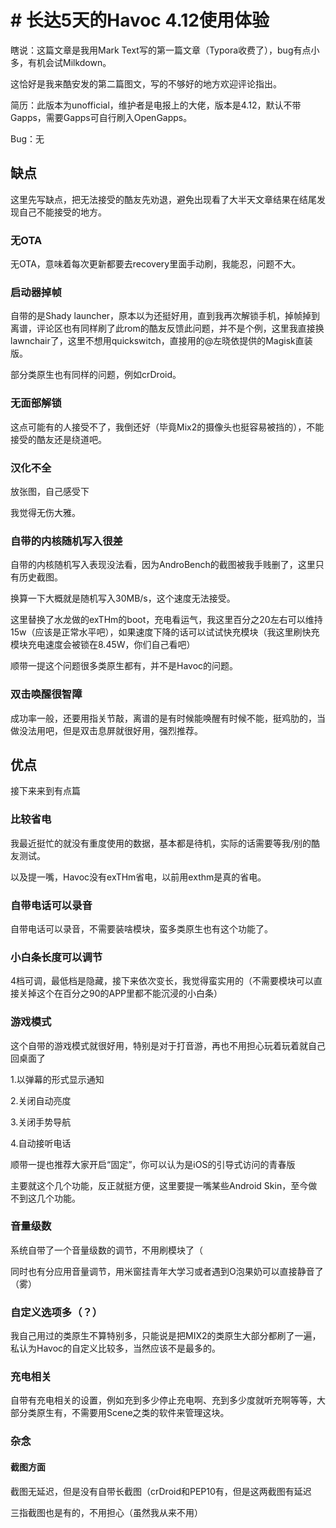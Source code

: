 # # 长达5天的Havoc 4.12使用体验

瞎说：这篇文章是我用Mark Text写的第一篇文章（Typora收费了），bug有点小多，有机会试Milkdown。

这恰好是我来酷安发的第二篇图文，写的不够好的地方欢迎评论指出。

简历：此版本为unofficial，维护者是电报上的大佬，版本是4.12，默认不带Gapps，需要Gapps可自行刷入OpenGapps。

Bug：无

## 缺点

这里先写缺点，把无法接受的酷友先劝退，避免出现看了大半天文章结果在结尾发现自己不能接受的地方。

### 无OTA

无OTA，意味着每次更新都要去recovery里面手动刷，我能忍，问题不大。

### 启动器掉帧

自带的是Shady launcher，原本以为还挺好用，直到我再次解锁手机，掉帧掉到离谱，评论区也有同样刷了此rom的酷友反馈此问题，并不是个例，这里我直接换lawnchair了，这里不想用quickswitch，直接用的@左晓依提供的Magisk直装版。

部分类原生也有同样的问题，例如crDroid。

### 无面部解锁

这点可能有的人接受不了，我倒还好（毕竟Mix2的摄像头也挺容易被挡的），不能接受的酷友还是绕道吧。

### 汉化不全

放张图，自己感受下

我觉得无伤大雅。

### 自带的内核随机写入很差

自带的内核随机写入表现没法看，因为AndroBench的截图被我手贱删了，这里只有历史截图。

换算一下大概就是随机写入30MB/s，这个速度无法接受。

这里替换了水龙做的exTHm的boot，充电看运气，我这里百分之20左右可以维持15w（应该是正常水平吧），如果速度下降的话可以试试快充模块（我这里刷快充模块充电速度会被锁在8.45W，你们自己看吧）

顺带一提这个问题很多类原生都有，并不是Havoc的问题。

### 双击唤醒很智障

成功率一般，还要用指关节敲，离谱的是有时候能唤醒有时候不能，挺鸡肋的，当做没法用吧，但是双击息屏就很好用，强烈推荐。

## 优点

接下来来到有点篇

### 比较省电

我最近挺忙的就没有重度使用的数据，基本都是待机，实际的话需要等我/别的酷友测试。

以及提一嘴，Havoc没有exTHm省电，以前用exthm是真的省电。

### 自带电话可以录音

自带电话可以录音，不需要装啥模块，蛮多类原生也有这个功能了。

### 小白条长度可以调节

4档可调，最低档是隐藏，接下来依次变长，我觉得蛮实用的（不需要模块可以直接关掉这个在百分之90的APP里都不能沉浸的小白条）

### 游戏模式

这个自带的游戏模式就很好用，特别是对于打音游，再也不用担心玩着玩着就自己回桌面了

1.以弹幕的形式显示通知

2.关闭自动亮度

3.关闭手势导航

4.自动接听电话

顺带一提也推荐大家开启“固定”，你可以认为是iOS的引导式访问的青春版

主要就这个几个功能，反正就挺方便，这里要提一嘴某些Android Skin，至今做不到这几个功能。

### 音量级数

系统自带了一个音量级数的调节，不用刷模块了（

同时也有分应用音量调节，用米窗挂青年大学习或者遇到O泡果奶可以直接静音了（雾）

### 自定义选项多（？）

我自己用过的类原生不算特别多，只能说是把MIX2的类原生大部分都刷了一遍，私认为Havoc的自定义比较多，当然应该不是最多的。

### 充电相关

自带有充电相关的设置，例如充到多少停止充电啊、充到多少度就听充啊等等，大部分类原生有，不需要用Scene之类的软件来管理这块。

### 杂念

#### 截图方面

截图无延迟，但是没有自带长截图（crDroid和PEP10有，但是这两截图有延迟

三指截图也是有的，不用担心（虽然我从来不用）
